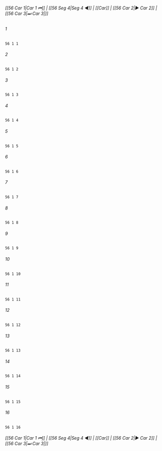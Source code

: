 
###### [[56 Car 1|Car 1 ⏮]] | [[56 Seg 4|Seg 4 ◀]] | [[Car]] | [[56 Car 2|▶ Car 2]] | [[56 Car 3|⏭ Car 3|]]

###### 1
``` verse
56 1 1 
```
###### 2
``` verse
56 1 2 
```
###### 3
``` verse
56 1 3 
```
###### 4
``` verse
56 1 4 
```
###### 5
``` verse
56 1 5 
```
###### 6
``` verse
56 1 6 
```
###### 7
``` verse
56 1 7 
```
###### 8
``` verse
56 1 8 
```
###### 9
``` verse
56 1 9 
```
###### 10
``` verse
56 1 10 
```
###### 11
``` verse
56 1 11 
```
###### 12
``` verse
56 1 12 
```
###### 13
``` verse
56 1 13 
```
###### 14
``` verse
56 1 14 
```
###### 15
``` verse
56 1 15 
```
###### 16
``` verse
56 1 16 
```

###### [[56 Car 1|Car 1 ⏮]] | [[56 Seg 4|Seg 4 ◀]] | [[Car]] | [[56 Car 2|▶ Car 2]] | [[56 Car 3|⏭ Car 3|]]

